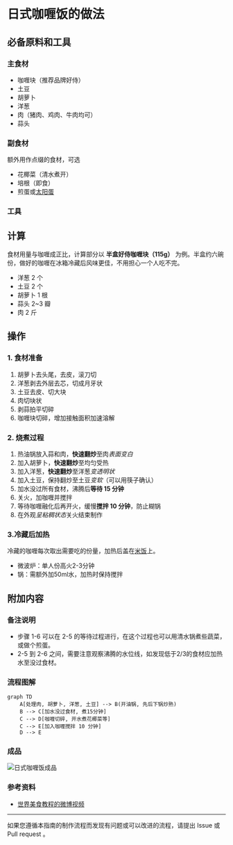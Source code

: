 # 日式咖喱饭的做法

## 必备原料和工具

### 主食材

- 咖喱块（推荐品牌好侍）
- 土豆
- 胡萝卜
- 洋葱
- 肉（猪肉、鸡肉、牛肉均可）
- 蒜头

### 副食材

额外用作点缀的食材，可选

- 花椰菜（清水煮开）
- 培根（即食）
- 煎蛋或[太阳蛋](../../breakfast/太阳蛋.md)

### 工具

## 计算

食材用量与咖喱成正比，计算部分以 **半盒好侍咖喱块（115g）** 为例。半盒约六碗份，做好的咖喱在冰箱冷藏后风味更佳，不用担心一个人吃不完。

- 洋葱 2 个
- 土豆 2 个
- 胡萝卜 1 根
- 蒜头 2~3 瓣
- 肉 2 斤

## 操作

### 1. 食材准备

1. 胡萝卜去头尾，去皮，滚刀切
2. 洋葱剥去外层去芯，切成月牙状
3. 土豆去皮、切大块
4. 肉切块状
5. 剥蒜拍平切碎
6. 咖喱块切碎，增加接触面积加速溶解

### 2. 烧煮过程

1. 热油锅放入蒜和肉，**快速翻炒**至肉*表面变白*
2. 加入胡萝卜，**快速翻炒**至均匀受热
3. 加入洋葱，**快速翻炒**至洋葱*变透明状*
4. 加入土豆，保持翻炒至土豆*变软*（可以用筷子确认）
5. 加水没过所有食材，沸腾后**等待 15 分钟**
6. 关火，加咖喱并搅拌
7. 等待咖喱融化后再开火，缓慢**搅拌 10 分钟**，防止糊锅
8. 在外观*呈粘稠状态*关火结束制作

### 3.冷藏后加热

冷藏的咖喱每次取出需要吃的份量，加热后盖在[米饭](../米饭.md)上。

- 微波炉：单人份高火2-3分钟
- 锅：需额外加50ml水，加热时保持搅拌

## 附加内容

### 备注说明

- 步骤 1-6 可以在 2-5 的等待过程进行，在这个过程也可以用清水锅煮些蔬菜，或做个煎蛋。
- 2-5 到 2-6 之间，需要注意观察沸腾的水位线，如发现低于2/3的食材应加热水至没过食材。

### 流程图解

``` mermaid
graph TD
    A[处理肉, 胡萝卜, 洋葱, 土豆] --> B(开油锅, 先后下锅炒熟)
    B --> C[加水没过食材, 煮15分钟]
    C --> D[咖喱切碎, 开水煮花椰菜等]
    C --> E[加入咖喱搅拌 10 分钟]
    D --> E
```

### 成品

![日式咖喱饭成品](./成品.jpg)

### 参考资料

- [世界美食教程的微博视频](http://t.cn/EJ77yFy)

---
如果您遵循本指南的制作流程而发现有问题或可以改进的流程，请提出 Issue 或 Pull request 。

